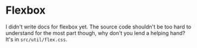 
# Flexbox

I didn't write docs for flexbox yet. The source code shouldn't be too hard to understand for the most part though, why don't you lend a helping hand? It's in `src/util/flex.css`.
